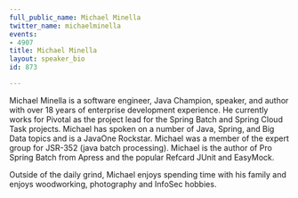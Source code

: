 ```yaml
---
full_public_name: Michael Minella
twitter_name: michaelminella
events:
- 4907
title: Michael Minella
layout: speaker_bio
id: 873

---
```

Michael Minella is a software engineer, Java Champion, speaker, and author with over 18 years of enterprise development experience. He currently works for Pivotal as the project lead for the Spring Batch and Spring Cloud Task projects. Michael has spoken on a number of Java, Spring, and Big Data topics and is a JavaOne Rockstar. Michael was a member of the expert group for JSR-352 (java batch processing). Michael is the author of Pro Spring Batch from Apress and the popular Refcard JUnit and EasyMock.

Outside of the daily grind, Michael enjoys spending time with his family and enjoys woodworking, photography and InfoSec hobbies.